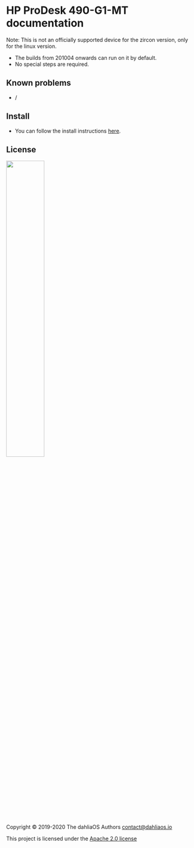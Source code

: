 # HP ProDesk 490-G1-MT documentation

Note: This is not an officially supported device for the zircon version, only for the linux version.

- The builds from 201004 onwards can run on it by default.
- No special steps are required.

## Known problems

- /

## Install

- You can follow the install instructions [here](../../run%20dahliaOS/x86_64-efi.md). 

## License

<p align="left">
  <img width="45%" src="https://github.com/dahlia-os/brand/blob/master/Logo%20SVGs/dahliaOS%20logo%20with%20text%20(drop%20shadow).svg"
</p>

Copyright © 2019-2020 The dahliaOS Authors contact@dahliaos.io

This project is licensed under the [Apache 2.0 license](../../LICENSE)
